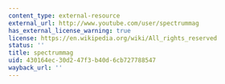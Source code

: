 ```yaml
---
content_type: external-resource
external_url: http://www.youtube.com/user/spectrummag
has_external_license_warning: true
license: https://en.wikipedia.org/wiki/All_rights_reserved
status: ''
title: spectrummag
uid: 430164ec-30d2-47f3-b40d-6cb727788547
wayback_url: ''
---
```

